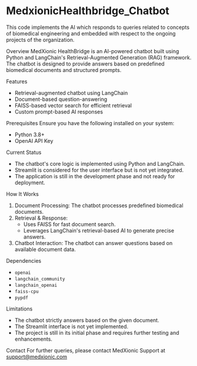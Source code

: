 # MedxionicHealthbridge_Chatbot
This code implements the AI which responds to queries related to concepts of biomedical engineering and embedded with respect to the ongoing projects of the organization.

Overview
MedXionic HealthBridge is an AI-powered chatbot built using Python and LangChain's Retrieval-Augmented Generation (RAG) framework. The chatbot is designed to provide answers based on predefined biomedical documents and structured prompts.

Features
- Retrieval-augmented chatbot using LangChain
- Document-based question-answering
- FAISS-based vector search for efficient retrieval
- Custom prompt-based AI responses

Prerequisites
Ensure you have the following installed on your system:
- Python 3.8+
- OpenAI API Key


Current Status
- The chatbot's core logic is implemented using Python and LangChain.
- Streamlit is considered for the user interface but is not yet integrated.
- The application is still in the development phase and not ready for deployment.

How It Works
1. Document Processing: The chatbot processes predefined biomedical documents.
2. Retrieval & Response:
   - Uses FAISS for fast document search.
   - Leverages LangChain's retrieval-based AI to generate precise answers.
3. Chatbot Interaction: The chatbot can answer questions based on available document data.

Dependencies
- `openai`
- `langchain_community`
- `langchain_openai`
- `faiss-cpu`
- `pypdf`

Limitations
- The chatbot strictly answers based on the given document.
- The Streamlit interface is not yet implemented.
- The project is still in its initial phase and requires further testing and enhancements.

Contact
For further queries, please contact MedXionic Support at support@medxionic.com


